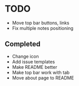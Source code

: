 # TODO

- Move top bar buttons, links
- Fix multiple notes positioning

## Completed

- Change icon
- Add issue templates
- Make README better
- Make top bar work with tab
- Move about page to README